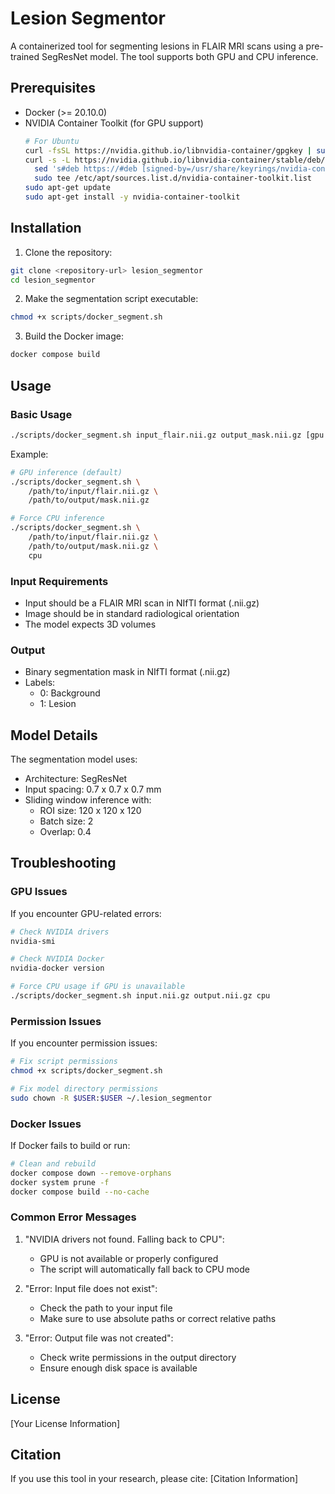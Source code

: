 # Lesion Segmentor

A containerized tool for segmenting lesions in FLAIR MRI scans using a pre-trained SegResNet model. The tool supports both GPU and CPU inference.

## Prerequisites

- Docker (>= 20.10.0)
- NVIDIA Container Toolkit (for GPU support)
  ```bash
  # For Ubuntu
  curl -fsSL https://nvidia.github.io/libnvidia-container/gpgkey | sudo gpg --dearmor -o /usr/share/keyrings/nvidia-container-toolkit-keyring.gpg
  curl -s -L https://nvidia.github.io/libnvidia-container/stable/deb/nvidia-container-toolkit.list | \
    sed 's#deb https://#deb [signed-by=/usr/share/keyrings/nvidia-container-toolkit-keyring.gpg] https://#g' | \
    sudo tee /etc/apt/sources.list.d/nvidia-container-toolkit.list
  sudo apt-get update
  sudo apt-get install -y nvidia-container-toolkit
  ```

## Installation

1. Clone the repository:
```bash
git clone <repository-url> lesion_segmentor
cd lesion_segmentor
```

2. Make the segmentation script executable:
```bash
chmod +x scripts/docker_segment.sh
```

3. Build the Docker image:
```bash
docker compose build
```

## Usage

### Basic Usage

```bash
./scripts/docker_segment.sh input_flair.nii.gz output_mask.nii.gz [gpu|cpu]
```

Example:
```bash
# GPU inference (default)
./scripts/docker_segment.sh \
    /path/to/input/flair.nii.gz \
    /path/to/output/mask.nii.gz

# Force CPU inference
./scripts/docker_segment.sh \
    /path/to/input/flair.nii.gz \
    /path/to/output/mask.nii.gz \
    cpu
```

### Input Requirements

- Input should be a FLAIR MRI scan in NIfTI format (.nii.gz)
- Image should be in standard radiological orientation
- The model expects 3D volumes

### Output

- Binary segmentation mask in NIfTI format (.nii.gz)
- Labels:
  - 0: Background
  - 1: Lesion

## Model Details

The segmentation model uses:
- Architecture: SegResNet
- Input spacing: 0.7 x 0.7 x 0.7 mm
- Sliding window inference with:
  - ROI size: 120 x 120 x 120
  - Batch size: 2
  - Overlap: 0.4

## Troubleshooting

### GPU Issues
If you encounter GPU-related errors:
```bash
# Check NVIDIA drivers
nvidia-smi

# Check NVIDIA Docker
nvidia-docker version

# Force CPU usage if GPU is unavailable
./scripts/docker_segment.sh input.nii.gz output.nii.gz cpu
```

### Permission Issues
If you encounter permission issues:
```bash
# Fix script permissions
chmod +x scripts/docker_segment.sh

# Fix model directory permissions
sudo chown -R $USER:$USER ~/.lesion_segmentor
```

### Docker Issues
If Docker fails to build or run:
```bash
# Clean and rebuild
docker compose down --remove-orphans
docker system prune -f
docker compose build --no-cache
```

### Common Error Messages

1. "NVIDIA drivers not found. Falling back to CPU":
   - GPU is not available or properly configured
   - The script will automatically fall back to CPU mode

2. "Error: Input file does not exist":
   - Check the path to your input file
   - Make sure to use absolute paths or correct relative paths

3. "Error: Output file was not created":
   - Check write permissions in the output directory
   - Ensure enough disk space is available

## License

[Your License Information]

## Citation

If you use this tool in your research, please cite:
[Citation Information] 